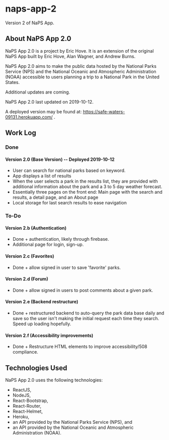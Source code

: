 # naps-app-2
Version 2 of NaPS App.

## About NaPS App 2.0
NaPS App 2.0 is a project by Eric Hove. It is an extension of the original NaPS App built by Eric Hove, Alan Wagner, and Andrew Burns.

NaPS App 2.0 aims to make the public data hosted by the National Parks Service (NPS) and the National Oceanic and Atmospheric Administration (NOAA) accessible to users planning a trip to a National Park in the United States.

Additional updates are coming.

NaPS App 2.0 last updated on 2019-10-12.

A deployed version may be found at: https://safe-waters-09131.herokuapp.com/ .

## Work Log

### Done

#### Version 2.0 (Base Version) -- Deployed 2019-10-12
* User can search for national parks based on keyword.
* App displays a list of results
* When the user selects a park in the results list, they are provided with additional information about the park and a 3 to 5 day weather forecast.
* Essentially three pages on the front end: Main page with the search and results, a detail page, and an About page
* Local storage for last search results to ease navigation

### To-Do

#### Version 2.b (Authentication)
* Done + authentication, likely through firebase.
* Additional page for login, sign-up.

#### Version 2.c (Favorites)
* Done + allow signed in user to save 'favorite' parks.

#### Version 2.d (Forum)
* Done + allow signed in users to post comments about a given park.

#### Version 2.e (Backend restructure)
* Done + restructured backend to auto-query the park data base daily and save so the user isn't making the initial request each time they search. Speed up loading hopefully.

#### Version 2.f (Accessibility improvements)
* Done + Restructure HTML elements to improve accessibility/508 compliance.

## Technologies Used
NaPS App 2.0 uses the following technologies:
* ReactJS,
* NodeJS,
* React-Bootstrap,
* React-Router,
* React-Helmet,
* Heroku,
* an API provided by the National Parks Service (NPS), and
* an API provided by the National Oceanic and Atmospheric Administration (NOAA).

